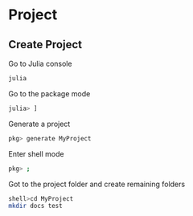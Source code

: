 # Project

## Create Project

Go to Julia console

```sh
julia
```

Go to the package mode

```sh
julia> ]
```

Generate a project

```sh
pkg> generate MyProject
```

Enter shell mode

```sh
pkg> ;
```

Got to the project folder and create remaining folders

```sh
shell>cd MyProject 
mkdir docs test
```

